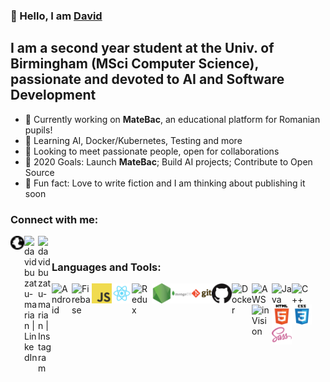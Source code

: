 ### 👋 Hello, I am [David][website]

## I am a second year student at the Univ. of Birmingham (MSci Computer Science), passionate and devoted to AI and Software Development

- 🔭 Currently working on **MateBac**, an educational platform for Romanian pupils!
- 🤖 Learning AI, Docker/Kubernetes, Testing and more
- 📕 Looking to meet passionate people, open for collaborations
- 🚩 2020 Goals: Launch **MateBac**; Build AI projects; Contribute to Open Source
- 📖 Fun fact: Love to write fiction and I am thinking about publishing it soon

### Connect with me:

[<img align="left" alt="davidbuzatu-marian.github.io" width="22px" src="https://raw.githubusercontent.com/iconic/open-iconic/master/svg/globe.svg" />][website]
[<img align="left" alt="davidbuzatu-marian | LinkedIn" width="22px" src="https://cdn.jsdelivr.net/npm/simple-icons@v3/icons/linkedin.svg" />][linkedin]
[<img align="left" alt="davidbuzatu-marian | Instagram" width="22px" src="https://cdn.jsdelivr.net/npm/simple-icons@v3/icons/instagram.svg" />][instagram]

<br />

### Languages and Tools:

<img align="left" alt="Android" width="32px"  src="https://storage.googleapis.com/gweb-uniblog-publish-prod/images/Android_symbol_green_2.max-500x500.png">
<img align="left" alt="Firebase" width="32px" src="https://www.gstatic.com/devrel-devsite/prod/va2f579f943e40687d02fe75a771878e054c901286ea550f8e49c5efb402dac68/firebase/images/touchicon-180.png">
<img align="left" alt="JavaScript" width="32px" src="https://raw.githubusercontent.com/github/explore/80688e429a7d4ef2fca1e82350fe8e3517d3494d/topics/javascript/javascript.png" />
<img align="left" alt="React" width="32px" src="https://raw.githubusercontent.com/github/explore/80688e429a7d4ef2fca1e82350fe8e3517d3494d/topics/react/react.png" />
<img align="left" alt="Redux" width="32px" src="https://everyday.codes/wp-content/uploads/2020/01/0-U2DmhXYumRyXH6X1.png">
<img align="left" alt="Node.js" width="32px" src="https://raw.githubusercontent.com/github/explore/80688e429a7d4ef2fca1e82350fe8e3517d3494d/topics/nodejs/nodejs.png" />
<img align="left" alt="MongoDB" width="32px" src="https://raw.githubusercontent.com/github/explore/80688e429a7d4ef2fca1e82350fe8e3517d3494d/topics/mongodb/mongodb.png" />
<img align="left" alt="Git" width="32px" src="https://raw.githubusercontent.com/github/explore/80688e429a7d4ef2fca1e82350fe8e3517d3494d/topics/git/git.png" />
<img align="left" alt="GitHub" width="32px" src="https://raw.githubusercontent.com/github/explore/78df643247d429f6cc873026c0622819ad797942/topics/github/github.png" />
<img align="left" alt="Docker" width="32px" src="https://www.docker.com/sites/default/files/d8/2019-07/vertical-logo-monochromatic.png">
<img align="left" alt="AWS" width="32px" src="https://upload.wikimedia.org/wikipedia/commons/thumb/9/93/Amazon_Web_Services_Logo.svg/1200px-Amazon_Web_Services_Logo.svg.png">
<img align="left" alt="Java" width="32px" src="https://upload.wikimedia.org/wikipedia/en/thumb/3/30/Java_programming_language_logo.svg/141px-Java_programming_language_logo.svg.png">
<img align="left" alt="C++" width="32px" src="https://upload.wikimedia.org/wikipedia/commons/thumb/1/18/ISO_C%2B%2B_Logo.svg/1200px-ISO_C%2B%2B_Logo.svg.png">
<img align="left" alt="inVision" width="32px" src="https://is4-ssl.mzstatic.com/image/thumb/Purple124/v4/a1/4b/75/a14b75af-b4af-678c-e334-4135113ab8b9/AppIcon-0-0-1x_U007emarketing-0-0-0-7-0-0-sRGB-0-0-0-GLES2_U002c0-512MB-85-220-0-0.png/246x0w.png">
<img align="left" alt="HTML5" width="32px" src="https://raw.githubusercontent.com/github/explore/80688e429a7d4ef2fca1e82350fe8e3517d3494d/topics/html/html.png" />
<img align="left" alt="CSS3" width="32px" src="https://raw.githubusercontent.com/github/explore/80688e429a7d4ef2fca1e82350fe8e3517d3494d/topics/css/css.png" />
<img align="left" alt="Sass" width="32px" src="https://raw.githubusercontent.com/github/explore/80688e429a7d4ef2fca1e82350fe8e3517d3494d/topics/sass/sass.png" />

<br />
<br />

[website]: https://davidbuzatu-marian.github.io/Portofolio-DavidB/#/
[linkedin]: https://www.linkedin.com/in/david-buzatu-160620198/
[instagram]: https://www.instagram.com/davidbuzatu/?hl=en
